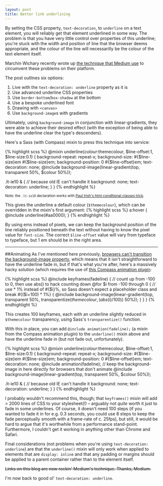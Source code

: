 ```yaml
---
layout: post
title: Better link underlining
---
```


<p class="lead">By setting the CSS property, <code>text-decoration</code>, to <code>underline</code> on a text element, you will reliably get that element underlined in some way. The problem is that you have very little control over properties of this underline; you're stuck with the width and position of line that the browser deems appropriate, and the colour of the line will necessarilly be the colour of the text element itself.</p>

Marchin Wichary recently wrote up [the technique that Medium use](https://medium.com/p/7c03a9274f9) to circumvent these problems on their platform.

The post outlines six options:

1. Live with the `text-decoration: underline` property as it is
2. Use advanced underline CSS properties
3. Use `border-bottom`/`box-shadow` at the bottom
4. Use a bespoke underlined font
5. Drawing with `<canvas>`
6. Use `background-image`s with gradients

Ultimately, using `background-image` in conjunction with linear-gradients, they were able to achieve their desired effect (with the exception of being able to have the underline clear the type's descenders).

Here's a Sass (with Compass) mixin to press this technique into service:

{% highlight scss %}
@mixin underline($colour:$themecolour, $line-offset:1, $line-size:0.1) {
  background-repeat: repeat-x;
  background-size: #{$line-size}em #{$line-size}em;
  background-position: 0 #{$line-offset}em;
  text-decoration: none;
  @include background-image(linear-gradient(top, transparent 50%, $colour 50%));

  .lt-ie10 & { // because old IE can't handle it
    background: none;
    text-decoration: underline;
  }
}
{% endhighlight %}

<small>Note: the `.lt-ie10` declaration works with <a href="http://www.paulirish.com/2008/conditional-stylesheets-vs-css-hacks-answer-neither/">Paul Irish's html conditional classes trick</a>.</small>

This gives the underline a default colour (`$themecolour`), which can be overridden in the mixin's first argument:
{% highlight scss %}
a:hover {
  @include underline(#aa0000);
}
{% endhighlight %}

By using ems instead of pixels, we can keep the background position of the line reliably positioned beneath the text without having to know the pixel value for `font-size`. The correct `$line-offset` value will vary from typeface to typeface, but 1 em should be in the right area.

--------

##Animating
As I've mentioned here previously, [browsers can't transition the background-image property](/2014/02/11/transition-linear-gradients), which means that it isn't straightforward to have the underline fade in, but if that's what you're after, here's a massively hacky solution (which requires the use of [this Compass animation plugin](https://github.com/ericam/compass-animation):

{% highlight scss %}
@include keyframes(fadeline) {
  // count up from -100 to 0, then use abs() to hack counting down
  @for $i from -100 through 0 {
    // use * 1% instead of #{$i}%, so Sass doesn't expect a placeholder class and break
    #{($i+100) * 1%} { @include background-image(linear-gradient(top, transparent 50%, transparentize($themecolour, (abs($i)/100)) 50%)); }
  }
}
{% endhighlight %}

This creates 100 keyframes, each with an underline slightly reduced in `$themecolour` transparency, using Sass's `transparentize()` function.

With this in place, you can add `@include animation(fadeline);` (a mixin from the Compass animation plugin) to the `underline()` mixin above and have the underline fade in (but not fade out, unfortunately).

{% highlight scss %}
@mixin underline($colour:$themecolour, $line-offset:1, $line-size:0.1) {
  background-repeat: repeat-x;
  background-size: #{$line-size}em #{$line-size}em;
  background-position: 0 #{$line-offset}em;
  text-decoration: none;
  @include animation(fadeline);
  // keep the background-image in here directly for browsers that don't animate
  @include background-image(linear-gradient(top, transparent 50%, $colour 50%));

  .lt-ie10 & { // because old IE can't handle it
    background: none;
    text-decoration: underline;
  }
}
{% endhighlight %}

I probably wouldn't recommend this, though; that `keyframes()` mixin will add > 2000 lines of CSS to your stylesheet(!) &ndash; arguably not *quite* worth it just to fade in some underlines. Of course, it doesn't need 100 steps (if you wanted to fade it in for e.g. 0.3 seconds, you could use 8 steps to keep the fade perceptually smooth with a frame-rate of c. 25fps), but still, it would be hard to argue that it's worthwhile from a performance stand-point. Furthermore, I couldn't get it working in anything other than Chrome and Safari.

Final considerations (not problems when you're using `text-decoration: underline`) are that the `underline()` mixin will only work when applied to elements that are `display: inline` and that any padding or margins should be applied to a parent container rather than to the element itself.

<strike>Links on this blog are now rockin' Medium's technique. Thanks, Medium.</strike>

I'm now back to good ol' `text-decoration: underline`.

